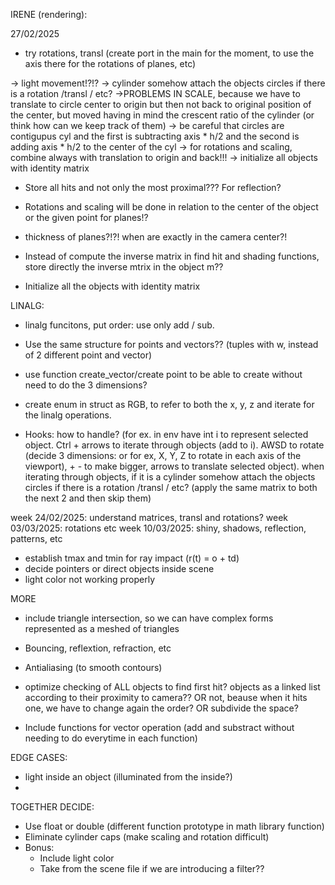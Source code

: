IRENE (rendering):

27/02/2025
<!-- (-Adapt everything to header with cam, etc with direct structures and not pointers, or change back just to test and then change it after solving shadows etc) -->
<!-- - SHADOW OF BLUE PLANE OVER ROTATED PINK PLANE. GET RID!!! (how to handle direct rays and shadow rays in transformations: look to output, there are some hints, the direct ray is finding the hit below the blue plane (y<-50)!?!?!) -->
- try rotations, transl (create port in the main for the moment, to use the axis there for the rotations of planes, etc) 
<!-- -> understand the proper meaning of axis rotation!!! (with respect to the base, ...? movement broadness??) (pivot point: proximal or distal) -> //to rotate uisng a specific point as pivot, combine to the origin of coordinates, with translation back and forth.
-> resize!!! -->
-> light movement!?!?
-> cylinder somehow attach the objects circles if there is a rotation /transl / etc? ->PROBLEMS IN SCALE, because we have to translate to circle center to origin but then not back to original position of the center, but moved having in mind the crescent ratio of the cylinder (or think how can we keep track of them)
-> be careful that circles are contigupus cyl and the first is subtracting axis * h/2 and the second is adding axis * h/2 to the center of the cyl
-> for rotations and scaling, combine always with translation to origin and back!!!
-> initialize all objects with identity matrix
- Store all hits and not only the most proximal??? For reflection?

- Rotations and scaling will be done in relation to the center of the object or the given point for planes!?
- thickness of planes?!?! when are exactly in the camera center?!

<!-- !!!!- Normal of planes and circles: do not use both indistintly, because if light is behind they will get illuminated?!?!??! Just the one towards the camera?? or how to chose the one to use? In fact the one towards the camera does not work with rotations/transl -->

<!-- - add w dimension in linalg utils -->

- Instead of compute the inverse matrix in find hit and shading functions, store directly the inverse mtrix in the object m??


- Initialize all the objects with identity matrix

LINALG:
- linalg funcitons, put order: use only add / sub.
- Use the same structure for points and vectors?? (tuples with w, instead of 2 different point and vector)
- use function create_vector/create point to be able to create without need to do the 3 dimensions?
- create enum in struct as RGB, to refer to both the x, y, z and iterate for the linalg operations.

- Hooks: how to handle? (for ex. in env have int i to represent selected object. Ctrl + arrows to iterate through objects (add to i). AWSD to rotate (decide 3 dimensions: or for ex, X, Y, Z to rotate in each axis of the viewport), + - to make bigger, arrows to translate selected object). when iterating through objects, if it is a cylinder somehow attach the objects circles if there is a rotation /transl / etc? (apply the same matrix to both the next 2 and then skip them)

week 24/02/2025: understand matrices, transl and rotations?
week 03/03/2025: rotations etc
week 10/03/2025: shiny, shadows, reflection, patterns, etc

- establish tmax and tmin for ray impact (r(t) = o + td)
- decide pointers or direct objects inside scene
- light color not working properly

MORE
- include triangle intersection, so we can have complex forms represented as a meshed of triangles
- Bouncing, reflextion, refraction, etc
- Antialiasing (to smooth contours)
- optimize checking of ALL objects to find first hit? objects as a linked list according to their proximity to camera?? OR not, beause when it hits one, we have to change again the order? OR subdivide the space?

- Include functions for vector operation (add and substract without needing to do everytime in each function)

EDGE CASES:
- light inside an object (illuminated from the inside?)
- 


TOGETHER DECIDE:
- Use float or double (different function prototype in math library function)
- Eliminate cylinder caps (make scaling and rotation difficult)
- Bonus:
	- Include light color
	- Take from the scene file if we are introducing a filter??

